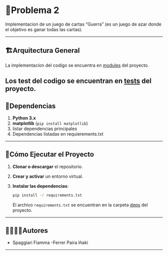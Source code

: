# 🐍Problema 2

Implementacion de un juego de cartas “Guerra” (es un juego de azar donde el objetivo es ganar todas las cartas).

---
## 🏗Arquitectura General

La implementacion del codigo se encuentra en [modules](./modules) del proyecto.

Los test del codigo se encuentran en [tests](./tests) del proyecto.
---
## 📑Dependencias

1. **Python 3.x**
2. **matplotlib** (`pip install matplotlib`)
3. listar dependencias principales
4. Dependencias listadas en requierements.txt

---
## 🚀Cómo Ejecutar el Proyecto
1. **Clonar o descargar** el repositorio.

2. **Crear y activar** un entorno virtual.

3. **Instalar las dependencias**:
   ```bash
   pip install -r requirements.txt
   ```
   El archivo `requirements.txt` se encuentran en la carpeta [deps](./deps) del proyecto.

---
## 🙎‍♀️🙎‍♂️Autores

- Spaggiari Fiamma
-Ferrer Paira Iñaki

---

